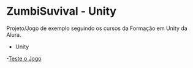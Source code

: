 # ZumbiSuvival - Unity

Projeto/Jogo de exemplo seguindo os cursos da Formação em Unity da Alura.

- Unity

-[Teste o Jogo](https://inaciofabricio.itch.io/deu-a-louca-na-zumbizada "Clique para Jogar!") <br/>